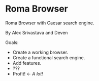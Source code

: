 # Roma Browser
Roma Browser with Caesar search engine.

By Alex Srivastava and Deven

Goals:
- Create a working browser.
- Create a functional search engine.
- Add features.
- ???
- Profit! <- *A lot!*
